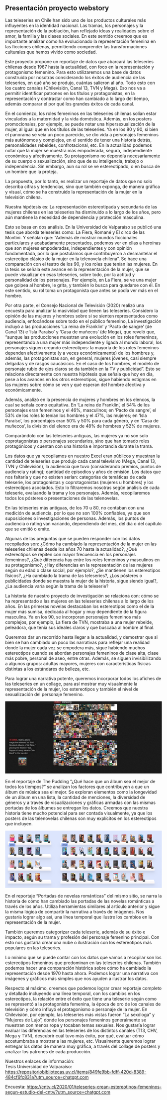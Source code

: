 ## Presentación proyecto webstory ## 

Las teleseries en Chile han sido uno de los productos culturales más influyentes en la identidad nacional. Las tramas, los personajes y la representación de la población, han reflejado ideas y realidades sobre el amor, la familia y las clases sociales. En este sentido creemos que es importante analizar cómo ha evolucionado la representación femenina en las ficciones chilenas, permitiendo comprender las transformaciones culturales que hemos vivido como sociedad.  

Este proyecto propone un reportaje de datos que abarcará las teleseries chilenas desde 1967 hasta la actualidad, con foco en la representación y protagonismo femenino. Para esto utilizaremos una base de datos construida por nosotras considerando los éxitos de audiencia de las teleseries, en qué año se produjo, cuántas salieron al año. Todo esto con los cuatro canales (Chilevisión, Canal 13, TVN y Mega). Eso nos va a permitir identificar patrones en los títulos y protagonistas, en la representación y contrastar como han cambiado a lo largo del tiempo, además comparar el por qué los grandes éxitos de cada canal. 

En el comienzo, los roles femeninos en las teleseries chilenas solían estar vinculados a la maternidad y la vida doméstica. Además, en los posters promocionales, por ejemplo, se puede notar una hipersexualización de la mujer, al igual que en los títulos de las teleseries. Ya en los 80 y 90, si bien el panorama se veía un poco parecido, se dio vida a personajes femeninos más autónomos y complejos, en el sentido de tener una historia detrás, personalidades rebeldes, confrotacional, etc. En la actualidad podemos notar que la mujer se muestra más empoderada, segura, independiente económica y afectivamente. Su protagonismo no dependía necesariamente de su cuerpo o sexualización, sino que de su inteligencia, trabajo o independencia. Sin embargo, aun su rol se ve estereotipado, o en busca de un hombre que la proteja.  

La propuesta, por lo tanto, es realizar un reportaje de datos que no solo describa cifras y tendencias, sino que también exponga, de manera gráfica y visual, cómo se ha construido la representación de la mujer en la televisión chilena. 

Nuestra hipótesis es: La representación estereotipada y secundaria de las mujeres chilenas en las teleseries ha disminuido a lo largo de los años, pero aún mantiene la necesidad de dependencia y protección masculina.  

Esto se basa en dos análisis. En la Universidad de Valparaíso se publicó una tesis que aborda teleseries como: La Fiera, Romané y El circo de las Montini. Y señalan que: “Además de mostrar mundos ficcionales particulares y acabadamente presentados, podemos ver en ellas a heroínas que son mujeres empoderadas, independientes y con opinión fundamentada, por lo que postulamos que contribuyeron a desmantelar el estereotipo clásico de la mujer en la telenovela chilena”. Se hace una comparación con el teatro de los 90, y los roles que tenían las mujeres. En la tesis se señala este avance en la representación de la mujer, que se puede visualizar en esas teleseries, sobre todo, por la actitud y personalidad de los personajes. Por ejemplo, en La Fiera, se ve una mujer que golpea al hombre, le grita, y también lo busca para quedarse con él. En este sentido, su rol toma un protagonista que antes se podía ver más en el hombre.  

Por otra parte, el Consejo Nacional de Televisión (2020) realizó una encuesta para analizar la masividad que tienen las teleseries. Considero la opinión de las mujeres y hombres sobre si se sienten representados como audiencia, enfocándose sobre todo en el público femenino, La investigación incluyó a las producciones ‘La reina de Franklin’ y ‘Pacto de sangre’ (de Canal 13) e ‘Isla Paraíso’ y ‘Casa de muñecos’ (de Mega), que reveló que, “aunque las producciones muestran una evolución en los roles femeninos, representando a una mujer más independiente y ligada al mundo laboral, los personajes siguen creando estereotipos: la mayoría de los roles femeninos dependen afectivamente (y a veces económicamente) de los hombres y, además, las protagonistas son, en general, mujeres jóvenes, casi siempre delgadas y de rasgos caucásicos. En el caso de los hombres, el modelo de personaje rubio de ojos claros se da también en la TV y publicidad”. Esto se relaciona directamente con nuestra hipótesis que señala que hoy en día, pese a los avances en los otros estereotipos, sigue habiendo estigmas en las mujeres sobre cómo se ven y qué esperan del hombre afectiva y económicamente.  

Además, analizó en la presencia de mujeres y hombres en los elencos, la cual se señala como equitativa. En ‘La reina de Franklin’, el 54% de los personajes eran femeninos y el 46%, masculinos; en ‘Pacto de sangre’, el 53% de los roles lo tenían los hombres y el 47%, las mujeres; en ‘Isla Paraíso’, los porcentajes eran 50% y 50% para cada género, y en ‘Casa de muñecos’, la división del elenco era de 48% de hombres y 52% de mujeres. 

Comparándolo con las teleseries antiguas, las mujeres ya no son solo coprotagonistas o personajes secundarios, sino que han tomado roles protagónicos y cuentan con una historia e importancia durante la trama.  

Los datos que ya recopilamos en nuestro Excel eran públicos y muestran la cantidad de teleseries que produjo cada canal televisivo (Mega, Canal 13, TVN y Chilevisión), la audiencia que tuvo (considerando premios, puntos de audiencia y rating); cantidad de episodios y años de emisión. Los datos que nos faltaría y que no existen serían: categorías de temáticas de cada teleserie, los protagonistas y coprotagonistas (mujeres u hombres) y los estereotipos asociados. Esto lo filtraremos nosotras según análisis de cada teleserie, evaluando la trama y los personajes. Además, recopilaremos todos los pósteres o presentaciones de las telenovelas.   

En las teleseries más antiguas, de los 70 u 80, no contaban con una medición de audiencia, por lo que no son 100% confiables, ya que son suposiciones o investigaciones de personas. Además, los puntos de audiencia o rating van variando, dependiendo del mes, del día o del capítulo que se emitió o emite.  

Algunas de las preguntas que se pueden responder con los datos recopilados son: ¿Cómo ha cambiado la representación de la mujer en las teleseries chilenas desde los años 70 hasta la actualidad?, ¿Qué estereotipos se repiten con mayor frecuencia en los personajes femeninos?, ¿Qué diferencia hay entre los roles femeninos y masculinos en su protagonismo?, ¿Hay diferencias en la representación de las mujeres según su edad o clase social, por ejemplo?, ¿Se mantienen los estereotipos físicos?, ¿Ha cambiado la trama de las teleseries?, ¿Los pósteres o publicidades donde se muestra la mujer de la historia, sigue siendo igual?, ¿La audiencia varía según la trama de la teleserie?  

La historia de nuestro proyecto de investigación se relaciona con: cómo se ha representado a las mujeres en las teleseries chilenas a lo largo de los años. En las primeras novelas destacaban los estereotipos como el de la mujer más sumisa, dedicada al hogar y muy dependiente de la figura masculina. Ya en los 90, se incorporan personajes femeninos más complejos, por ejemplo, La fiera de TVN, mostraba a una mujer rebelde, peleadora, que tenía sus ideales claros y que buscaba al hombre al final.  

Queremos dar un recorrido hasta llegar a la actualidad, y demostrar que si bien se han cambiado un poco las narrativas para reflejar una realidad donde la mujer cada vez se empodera más, sigue habiendo muchos estereotipos cuando se abordan personajes femeninos de clase alta, clase más pobre, personal de aseo, entre otras. Además, se siguen invisibilizando a algunos grupos: adultas mayores, mujeres con características físicas distintas a los estándares de belleza, etc.  

Para lograr una narrativa potente, queremos incorporar todos los afiches de las teleseries en un collage, para así mostrar muy visualmente la representación de la mujer, los estereotipos y también el nivel de sexualización del personaje femenino. 

![alt text](image-1.png)

En el reportaje de The Pudding “¿Qué hace que un álbum sea el mejor de todos los tiempos?” se analizan los factores que contribuyen a que un álbum de música sea el mejor. Se exploran elementos como la longevidad de un álbum en una lista, la cantidad de menciones, la diversidad de géneros y a través de visualizaciones y gráficas armadas con las mismas portadas de los álbumes se entregan los datos. Creemos que nuestra historia tiene mucho potencial para ser contada visualmente, ya que los posters de las telenovelas chilenas son muy explícitos en los estereotipos que incluyen.  

![alt text](image-2.png)

En el reportaje “Portadas de novelas románticas” del mismo sitio, se narra la historia de cómo han cambiado las portadas de las novelas románticas a través de los años. Utiliza herramientas similares al artículo anterior y sigue la misma lógica de compartir la narrativa a través de imágenes. Nos gustaría lograr algo así, una línea temporal que ilustre los cambios en la representación de la mujer. 

También queremos categorizar cada teleserie, además de su éxito e impacto, según su trama y profesión del personaje femenino principal. Con esto nos gustaría crear una nube o ilustración con los estereotipos más populares en las teleseries.  

Lo mínimo que se puede contar con los datos que vamos a recopilar son los estereotipos femeninos que predominan en las teleseries chilenas. También podemos hacer una comparación histórica sobre cómo ha cambiado la representación desde 1970 hasta ahora. Podemos lograr una narrativa con imágenes y gráficos más simples que nos ayuden a ilustrar los datos.  

Respecto al máximo, creemos que podemos lograr crear reportaje completo y detallado incluyendo una línea temporal, con los cambios en los estereotipos, la relación entre el éxito que tiene una teleserie según como se representó a la protagonista femenina, la época de oro de los canales de televisión y cómo influyó el protagonismo o personaje de la mujer. En Chilevisión, por ejemplo, las teleseries más vistas fueron “La sexóloga” y “Mujeres de Lujo”, donde los personajes femeninos generalmente se muestran con menos ropa y tocaban temas sexuales. Nos gustaría lograr evaluar las diferencias en las teleseries de los distintos canales (T13, CHV, Mega y TVN), descubrir cuál tuvo más éxito, por qué, evaluar cómo acostumbraba a mostrar a las mujeres, etc. Visualmente queremos lograr entregar los datos de manera muy gráfica, a través del collage de posters y analizar los patrones de cada producción.  

Nuestros enlaces de información:  
Tesis Universidad de Valparaíso: https://repositoriobibliotecas.uv.cl/items/849fe9bb-fdff-420d-8389-484cf6fc831a?utm_source=chatgpt.com

Encuesta: https://cntv.cl/2020/01/teleseries-crean-estereotipos-femeninos-segun-estudio-del-cntv/?utm_source=chatgpt.com


